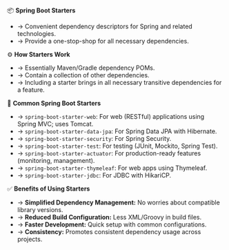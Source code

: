 📦 **Spring Boot Starters**
- → Convenient dependency descriptors for Spring and related technologies.
- → Provide a one-stop-shop for all necessary dependencies.

⚙️ **How Starters Work**
- → Essentially Maven/Gradle dependency POMs.
- → Contain a collection of other dependencies.
- → Including a starter brings in all necessary transitive dependencies for a feature.

🌟 **Common Spring Boot Starters**
- → `spring-boot-starter-web`: For web (RESTful) applications using Spring MVC; uses Tomcat.
- → `spring-boot-starter-data-jpa`: For Spring Data JPA with Hibernate.
- → `spring-boot-starter-security`: For Spring Security.
- → `spring-boot-starter-test`: For testing (JUnit, Mockito, Spring Test).
- → `spring-boot-starter-actuator`: For production-ready features (monitoring, management).
- → `spring-boot-starter-thymeleaf`: For web apps using Thymeleaf.
- → `spring-boot-starter-jdbc`: For JDBC with HikariCP.

✅ **Benefits of Using Starters**
- → **Simplified Dependency Management:** No worries about compatible library versions.
- → **Reduced Build Configuration:** Less XML/Groovy in build files.
- → **Faster Development:** Quick setup with common configurations.
- → **Consistency:** Promotes consistent dependency usage across projects.